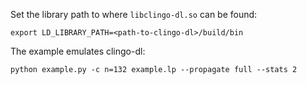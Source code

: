 Set the library path to where `libclingo-dl.so` can be found:

    export LD_LIBRARY_PATH=<path-to-clingo-dl>/build/bin

The example emulates clingo-dl:

    python example.py -c n=132 example.lp --propagate full --stats 2
